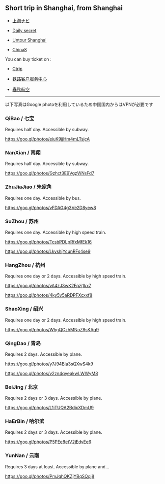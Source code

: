 ## Short trip in Shanghai, from Shanghai

- [上海ナビ](http://www.shanghainavi.com/)

- [Daily secret](http://china.dailysecret.com/shanghai/en#.VZseQvntn84)

- [Untour Shanghai](http://untourshanghai.com/)

- [China8](http://china8.jp/)


You can buy ticket on :

- [Ctrip](www.ctrip.com)

- [铁路客户服务中心](http://www.12306.cn/mormhweb/)

- [春秋航空](www.ch.com)


---
以下写真はGoogle photoを利用しているため中国国内からはVPNが必要です


### QiBao / 七宝

Requires half day. Accessible by subway.

https://goo.gl/photos/eiuK9jjHm4mLTsjcA


### NanXian / 南翔

Requires half day. Accessible by subway.

https://goo.gl/photos/Gzhct3E9VgzWNsFd7


### ZhuJiaJiao / 朱家角

Requires one day. Accessible by bus.

https://goo.gl/photos/vFDAG4g3Ve2D8yew8


### SuZhou / 苏州

Requires one day. Accessible by high speed train.

https://goo.gl/photos/TcsbPDLpRfxMfEk16

https://goo.gl/photos/LkvshjYcunRFs4se9


### HangZhou / 杭州

Requires one day or 2 days. Accessible by high speed train.

https://goo.gl/photos/vA4zJ3wK2Fqzj1kx7

https://goo.gl/photos/4ky5v5aRDPFXcxxf8


### ShaoXing / 绍兴

Requires one day or 2 days. Accessible by high speed train.

https://goo.gl/photos/WhgQCzhMNoZ8sKAq9


### QingDao / 青岛

Requires 2 days. Accessible by plane.

https://goo.gl/photos/y7J94Bia3sQXwS4k9

https://goo.gl/photos/v2zn4qyeakwLWWyM8


### BeiJing / 北京

Requires 2 days or 3 days. Accessible by plane.

https://goo.gl/photos/L1iTUQA2BdixXDmU9


### HaErBin / 哈尔滨

Requires 2 days or 3 days. Accessible by plane.

https://goo.gl/photos/P5PEe8etV2jEdvEe6


### YunNan / 云南

Requires 3 days at least. Accessible by plane and...

https://goo.gl/photos/PmJqhQKZjYBqSQqj8
